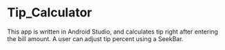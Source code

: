 # Tip_Calculator
This app is written in Android Studio, and calculates tip right after entering the bill amount. A user can adjust tip percent using
a SeekBar.  
